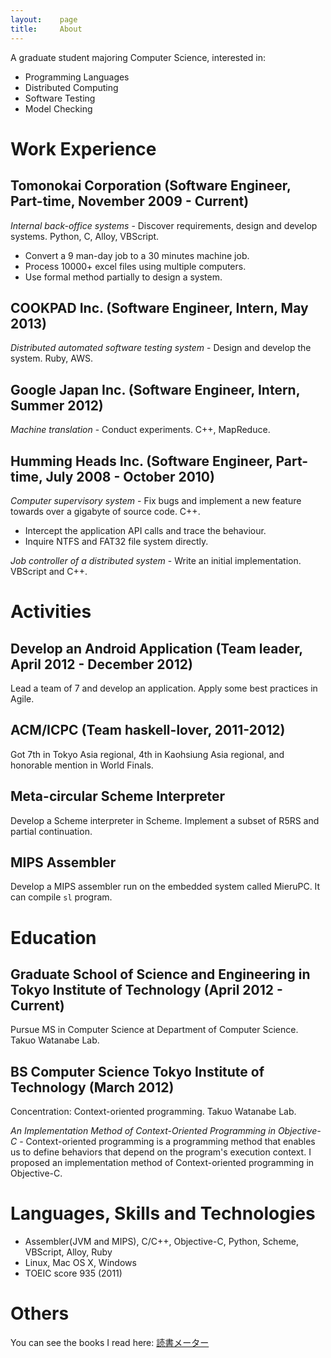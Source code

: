 ```yaml
---
layout:    page
title:     About
---
```


A graduate student majoring Computer Science, interested in:

* Programming Languages
* Distributed Computing
* Software Testing
* Model Checking

# Work Experience

## Tomonokai Corporation (Software Engineer, Part-time, November 2009 - Current)

*Internal back-office systems* - Discover requirements, design and develop
systems. Python, C, Alloy, VBScript.

* Convert a 9 man-day job to a 30 minutes machine job.
* Process 10000+ excel files using multiple computers.
* Use formal method partially to design a system.

## COOKPAD Inc. (Software Engineer, Intern, May 2013)

*Distributed automated software testing system* - Design and develop the
system. Ruby, AWS.

## Google Japan Inc. (Software Engineer, Intern, Summer 2012)

*Machine translation* - Conduct experiments. C++, MapReduce.

## Humming Heads Inc. (Software Engineer, Part-time, July 2008 - October 2010)

*Computer supervisory system* - Fix bugs and implement a new feature towards
over a gigabyte of source code. C++.

* Intercept the application API calls and trace the behaviour.
* Inquire NTFS and FAT32 file system directly.

*Job controller of a distributed system* - Write an initial implementation.
VBScript and C++.

# Activities

## Develop an Android Application (Team leader, April 2012 - December 2012)

Lead a team of 7 and develop an application. Apply some best practices in
Agile.

## ACM/ICPC (Team haskell-lover, 2011-2012)

Got 7th in Tokyo Asia regional, 4th in Kaohsiung Asia regional, and honorable
mention in World Finals.

## Meta-circular Scheme Interpreter

Develop a Scheme interpreter in Scheme. Implement a subset of R5RS and partial
continuation.

## MIPS Assembler

Develop a MIPS assembler run on the embedded system called MieruPC. It can
compile `sl` program.

# Education

## Graduate School of Science and Engineering in Tokyo Institute of Technology (April 2012 - Current)

Pursue MS in Computer Science at Department of Computer Science. Takuo
Watanabe Lab.

## BS Computer Science Tokyo Institute of Technology (March 2012)

Concentration: Context-oriented programming. Takuo Watanabe Lab.

*An Implementation Method of Context-Oriented Programming in Objective-C* -
Context-oriented programming is a programming method that enables us to define
behaviors that depend on the program's execution context. I proposed an
implementation method of Context-oriented programming in Objective-C.

# Languages, Skills and Technologies

* Assembler(JVM and MIPS), C/C++, Objective-C, Python, Scheme, VBScript,
  Alloy, Ruby
* Linux, Mac OS X, Windows
* TOEIC score 935 (2011)

# Others

You can see the books I read here: [読書メーター](http://book.akahoshitakuya.com/u/95348)
